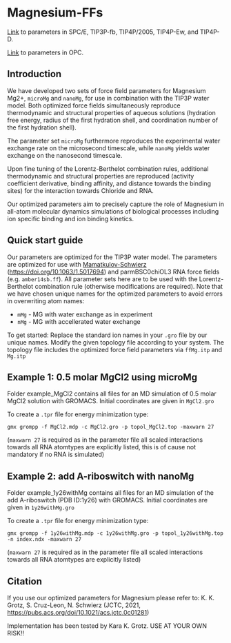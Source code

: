 # Magnesium-FFs

[Link](https://github.com/bio-phys/optimizedMgFFs) to parameters in SPC/E, TIP3P-fb, TIP4P/2005, TIP4P-Ew, and TIP4P-D.

[Link](https://github.com/bio-phys/MgFF_OPC) to parameters in OPC.

## Introduction
We have developed two sets of force field parameters for Magnesium Mg2+, `microMg` and `nanoMg`, for use in combination with the TIP3P water model.
Both optimized force fields simultaneously reproduce thermodynamic and structural properties of aqueous solutions (hydration free energy, radius of the first hydration shell, and coordination number of the first hydration shell). 

The parameter set `microMg` furthermore reproduces the experimental water exchange rate on the microsecond timescale, while `nanoMg` yields water exchange on the nanosecond timescale. 

Upon fine tuning of the Lorentz-Berthelot combination rules, additional thermodynamic and structural properties are reproduced (activity coefficient derivative, binding affinity, and distance towards the binding sites) for the interaction towards Chloride and RNA. 

Our optimized parameters aim to precisely capture the role of Magnesium in all-atom molecular dynamics simulations of biological processes including ion specific binding and ion binding kinetics.


## Quick start guide
Our parameters are optimized for the TIP3P water model.
The parameters are optimized for use with [Mamatkulov-Schwierz](https://github.com/bio-phys/Force-fields-for-metal-cations) (https://doi.org/10.1063/1.5017694) and parmBSC0chiOL3 RNA force fields (e.g. `amber14sb.ff`).
All parameter sets here are to be used with the Lorentz-Berthelot combination rule (otherwise modifications are required).
Note that we have chosen unique names for the optimized parameters to avoid errors in overwriting atom names:
* `mMg` - MG with water exchange as in experiment
* `nMg` - MG with accellerated water exchange

To get started: Replace the standard ion names in your `.gro` file by our unique names.
Modify the given topology file according to your system. The topology file includes the optimized force field parameters via `ffMg.itp` and `Mg.itp`


## Example 1: 0.5 molar MgCl2 using microMg

Folder example_MgCl2 contains all files for an MD simulation of 0.5 molar MgCl2 solution with GROMACS.
Initial coordinates are given in `MgCl2.gro`

To create a `.tpr` file for energy minimization type: 
```
gmx grompp -f MgCl2.mdp -c MgCl2.gro -p topol_MgCl2.top -maxwarn 27
```

(`maxwarn 27` is required as in the parameter file all scaled interactions towards all RNA atomtypes are explicitly listed, this is of cause not mandatory if no RNA is simulated)

## Example 2: add A-riboswitch with nanoMg

Folder example_1y26withMg contains all files for an MD simulation of the add A-riboswitch (PDB ID:1y26) with GROMACS.
Initial coordinates are given in `1y26withMg.gro`

To create a `.tpr` file for energy minimization type: 
```
gmx grompp -f 1y26withMg.mdp -c 1y26withMg.gro -p topol_1y26withMg.top -n index.ndx -maxwarn 27
```
(`maxwarn 27` is required as in the parameter file all scaled interactions towards all RNA atomtypes are explicitly listed)

## Citation
If you use our optimized parameters for Magnesium please refer to:
K. K. Grotz, S. Cruz-Leon, N. Schwierz (JCTC, 2021, https://pubs.acs.org/doi/10.1021/acs.jctc.0c01281)


Implementation has been tested by Kara K. Grotz.
USE AT YOUR OWN RISK!!
